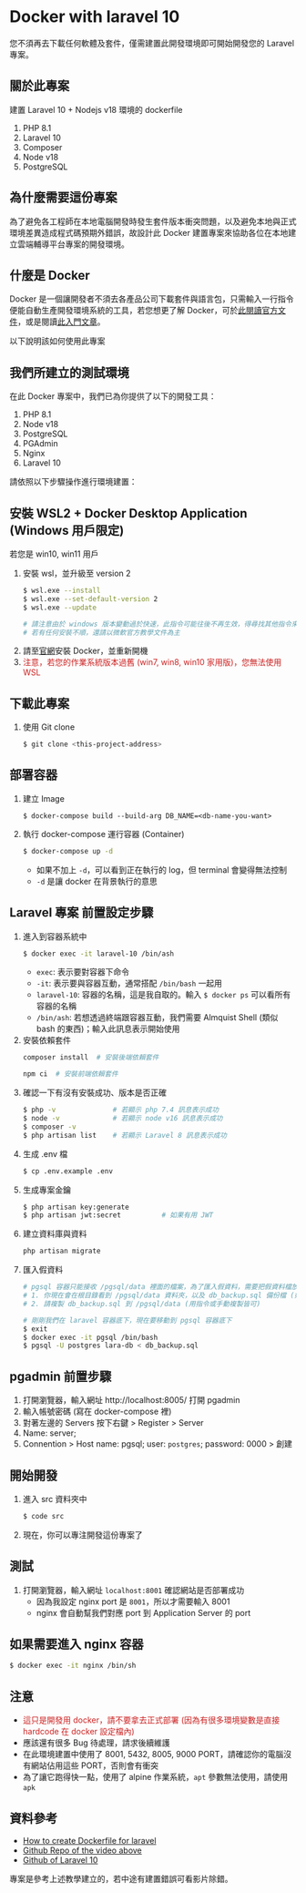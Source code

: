 # Docker with laravel 10

您不須再去下載任何軟體及套件，僅需建置此開發環境即可開始開發您的 Laravel 專案。

## 關於此專案

建置 Laravel 10 + Nodejs v18 環境的 dockerfile

1. PHP 8.1
2. Laravel 10
3. Composer
4. Node v18
5. PostgreSQL

## 為什麼需要這份專案

為了避免各工程師在本地電腦開發時發生套件版本衝突問題，以及避免本地與正式環境差異造成程式碼預期外錯誤，故設計此 Docker 建置專案來協助各位在本地建立雲端輔導平台專案的開發環境。

## 什麼是 Docker

Docker 是一個讓開發者不須去各產品公司下載套件與語言包，只需輸入一行指令便能自動生產開發環境系統的工具，若您想更了解 Docker，可於[此閱讀官方文件](https://docs.docker.com/get-started/)，或是閱讀[此入門文章](https://cstnaya33.notion.site/Docker-c5faf77ca8274335a896aeb06fbcd531)。

以下說明該如何使用此專案

## 我們所建立的測試環境

在此 Docker 專案中，我們已為你提供了以下的開發工具：

1. PHP 8.1
2. Node v18
3. PostgreSQL
4. PGAdmin
5. Nginx
6. Laravel 10

請依照以下步驟操作進行環境建置：

## 安裝 WSL2 + Docker Desktop Application (Windows 用戶限定)

若您是 win10, win11 用戶

1. 安裝 wsl，並升級至 version 2
   ```bash
   $ wsl.exe --install
   $ wsl.exe --set-default-version 2
   $ wsl.exe --update

   # 請注意由於 windows 版本變動過於快速，此指令可能往後不再生效，得尋找其他指令來安裝 WSL
   # 若有任何安裝不順，還請以微軟官方教學文件為主
   ```
2. 請至[官網](https://www.docker.com/)安裝 Docker，並重新開機
3. <span style="color: #c22;">注意，若您的作業系統版本過舊 (win7, win8, win10 家用版)，您無法使用 WSL</span>

## 下載此專案

1. 使用 Git clone
   ```bash
   $ git clone <this-project-address>
   ```

## 部署容器

1. 建立 Image
   ```
   $ docker-compose build --build-arg DB_NAME=<db-name-you-want>
   ```
2. 執行 docker-compose 運行容器 (Container)
   ```bash
   $ docker-compose up -d
   ```
   - 如果不加上 `-d`，可以看到正在執行的 log，但 terminal 會變得無法控制
   - `-d` 是讓 docker 在背景執行的意思

## Laravel 專案 前置設定步驟

1. 進入到容器系統中
   ```bash
   $ docker exec -it laravel-10 /bin/ash
   ```
   - `exec`: 表示要對容器下命令
   - `-it`: 表示要與容器互動，通常搭配 `/bin/bash` 一起用
   - `laravel-10`: 容器的名稱，這是我自取的。輸入 `$ docker ps` 可以看所有容器的名稱
   - `/bin/ash`: 若想透過終端跟容器互動，我們需要 Almquist Shell (類似 bash 的東西)；輸入此訊息表示開始使用
2. 安裝依賴套件
    ```bash
    composer install  # 安裝後端依賴套件
    ```
    ```bash
    npm ci  # 安裝前端依賴套件
    ```
3. 確認一下有沒有安裝成功、版本是否正確
   ```bash
   $ php -v              # 若顯示 php 7.4 訊息表示成功
   $ node -v             # 若顯示 node v16 訊息表示成功
   $ composer -v
   $ php artisan list    # 若顯示 Laravel 8 訊息表示成功
   ```
4. 生成 .env 檔
   ```bash
   $ cp .env.example .env
   ```
5. 生成專案金鑰
   ```bash
   $ php artisan key:generate
   $ php artisan jwt:secret          # 如果有用 JWT
   ```
6. 建立資料庫與資料
   ```bash
   php artisan migrate
   ```
7. 匯入假資料
   ```bash
   # pgsql 容器只能接收 /pgsql/data 裡面的檔案，為了匯入假資料，需要把假資料檔放進此資料夾
   # 1. 你現在會在根目錄看到 /pgsql/data 資料夾，以及 db_backup.sql 備份檔 (如果有人準備了假資料)
   # 2. 請複製 db_backup.sql 到 /pgsql/data (用指令或手動複製皆可)

   # 剛剛我們在 laravel 容器底下，現在要移動到 pgsql 容器底下
   $ exit
   $ docker exec -it pgsql /bin/bash
   $ pgsql -U postgres lara-db < db_backup.sql   
   ```

## pgadmin 前置步驟

1. 打開瀏覽器，輸入網址 http://localhost:8005/ 打開 pgadmin
2. 輸入帳號密碼 (寫在 docker-compose 裡)
3. 對著左邊的 Servers 按下右鍵 > Register > Server
4. Name: server; 
5. Connention > Host name: pgsql; user: `postgres`; password: 0000 > 創建

## 開始開發

1. 進入 src 資料夾中
   ```bash
   $ code src
   ```
2. 現在，你可以專注開發這份專案了

## 測試

1. 打開瀏覽器，輸入網址 `localhost:8001` 確認網站是否部署成功
   - 因為我設定 nginx port 是 `8001`，所以才需要輸入 8001
   - nginx 會自動幫我們對應 port 到 Application Server 的 port

## 如果需要進入 nginx 容器

```bash
$ docker exec -it nginx /bin/sh
```

## 注意

- <span style="color: #c22;">這只是開發用 docker，請不要拿去正式部署<span style="color: #c22;"> (因為有很多環境變數是直接 hardcode 在 docker 設定檔內)
- 應該還有很多 Bug 待處理，請求後續維護
- 在此環境建置中使用了 8001, 5432, 8005, 9000 PORT，請確認你的電腦沒有網站佔用這些 PORT，否則會有衝突
- 為了讓它跑得快一點，使用了 alpine 作業系統，`apt` 參數無法使用，請使用 `apk`

## 資料參考

- [How to create Dockerfile for laravel](https://www.youtube.com/watch?v=gZfCAIGsz_o)
- [Github Repo of the video above](https://github.com/hanieas/Docker-Laravel)
- [Github of Laravel 10](https://github.com/laravel/laravel)

專案是參考上述教學建立的，若中途有建置錯誤可看影片除錯。